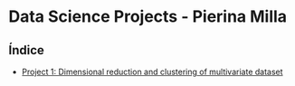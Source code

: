 # Data Science Projects - Pierina Milla

## Índice

- [Project 1: Dimensional reduction and clustering of multivariate dataset](01-DimentionalReduction-Clustering/README.md)

